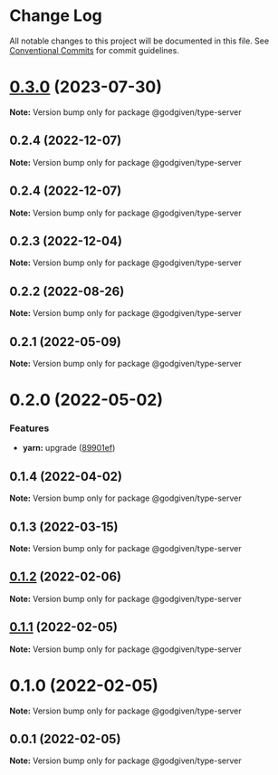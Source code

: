 # Change Log

All notable changes to this project will be documented in this file.
See [Conventional Commits](https://conventionalcommits.org) for commit guidelines.

# [0.3.0](https://github.com/godgiven-project/typeServerLib/compare/v0.2.4...v0.3.0) (2023-07-30)

**Note:** Version bump only for package @godgiven/type-server

## 0.2.4 (2022-12-07)

**Note:** Version bump only for package @godgiven/type-server

## 0.2.4 (2022-12-07)

**Note:** Version bump only for package @godgiven/type-server

## 0.2.3 (2022-12-04)

**Note:** Version bump only for package @godgiven/type-server

## 0.2.2 (2022-08-26)

**Note:** Version bump only for package @godgiven/type-server

## 0.2.1 (2022-05-09)

**Note:** Version bump only for package @godgiven/type-server

# 0.2.0 (2022-05-02)

### Features

* **yarn:** upgrade ([89901ef](https://github.com/godgiven-project/typeServerLib/commit/89901efe18fb73d05f28224c9bf54e428eab0625))

## 0.1.4 (2022-04-02)

**Note:** Version bump only for package @godgiven/type-server

## 0.1.3 (2022-03-15)

**Note:** Version bump only for package @godgiven/type-server

## [0.1.2](https://github.com/godgiven-project/typeServerLib/compare/v0.1.1...v0.1.2) (2022-02-06)

**Note:** Version bump only for package @godgiven/type-server

## [0.1.1](https://github.com/godgiven-project/typeServerLib/compare/v0.1.0...v0.1.1) (2022-02-05)

**Note:** Version bump only for package @godgiven/type-server

# 0.1.0 (2022-02-05)

**Note:** Version bump only for package @godgiven/type-server

## 0.0.1 (2022-02-05)

**Note:** Version bump only for package @godgiven/type-server
